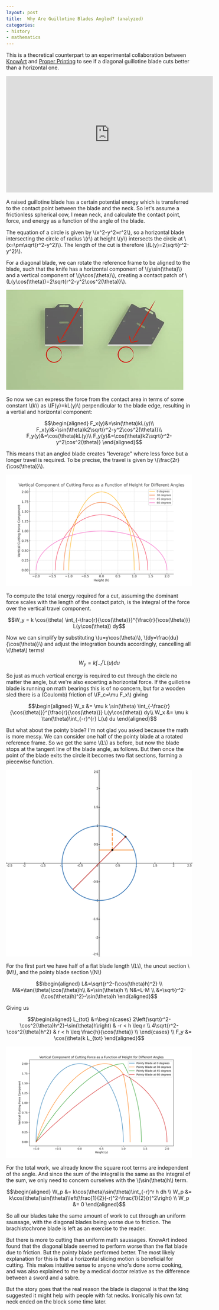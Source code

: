 ```yaml
---
layout: post
title:  Why Are Guillotine Blades Angled? (analyzed) 
categories:
- history
- mathematics
---
```

This is a theoretical counterpart to an experimental collaboration between [KnowArt](https://www.youtube.com/@KnowArt) and [Proper Printing](https://www.youtube.com/@properprinting) to see if a diagonal guillotine blade cuts better than a horizontal one.

<iframe width="560" height="315" src="https://www.youtube-nocookie.com/embed/53fSsfUjUeI?si=lC3MDF0hAtdnQhn6" title="YouTube video player" frameborder="0" allow="accelerometer; autoplay; clipboard-write; encrypted-media; gyroscope; picture-in-picture; web-share" referrerpolicy="strict-origin-when-cross-origin" allowfullscreen></iframe>

A raised guillotine blade has a certain potential energy which is transferred to the contact point between the blade and the neck. So let's assume a frictionless spherical cow, I mean neck, and calculate the contact point, force, and energy as a function of the angle of the blade.

The equation of a circle is given by \\(x^2-y^2=r^2\\), so a horizontal blade intersecting the circle of radius \\(r\\) at height \\(y\\) intersects the circle at \\(x=\pm\sqrt{r^2-y^2}\\). The length of the cut is therefore \\(L(y)=2\sqrt{r^2-y^2}\\).

For a diagonal blade, we can rotate the reference frame to be aligned to the blade, such that the knife has a horizontal component of \\(y\sin(\theta)\\) and a vertical component of \\(y\cos(\theta)\\), creating a contact patch of \\(L(y\cos(\theta))=2\sqrt{r^2-y^2\cos^2(\theta)}\\).

![rotated guillotine](/images/guillotine/geometry.gif)

So now we can express the force from the contact area in terms of some constant \\(k\\) as \\(F(y)=kL(y)\\) perpendicular to the blade edge, resulting in a vertial and horizontal component:

$$\begin{aligned}
F_x(y)&=\sin(\theta)kL(y)\\
F_x(y)&=\sin(\theta)k2\sqrt{r^2-y^2\cos^2(\theta)}\\
F_y(y)&=\cos(\theta)kL(y)\\
F_y(y)&=\cos(\theta)k2\sqrt{r^2-y^2\cos^2(\theta)}
\end{aligned}$$

This means that an angled blade creates "leverage" where less force but a longer travel is required. To be precise, the travel is given by \\(\frac{2r}{\cos(\theta)}\\).

![vertical component of cutting force](/images/guillotine/vertical_cut_force_plot.svg)

To compute the total energy required for a cut, assuming the dominant force scales with the length of the contact patch, is the integral of the force over the vertical travel component.

$$W_y = k \cos(\theta) \int_{-\frac{r}{\cos(\theta)}}^{\frac{r}{\cos(\theta)}} L(y\cos(\theta)) dy$$

Now we can simplify by substituting \\(u=y\cos(\theta)\\), \\(dy=\frac{du}{\cos(\theta)}\\) and adjust the integration bounds accordingly, cancelling all \\(\theta\\) terms!

$$W_y = k \int_{-r}^{r} L(u) du$$

So just as much vertical energy is required to cut through the circle no matter the angle, but we're also excerting a horizontal force. If the guillotine blade is running on math bearings this is of no concern, but for a wooden sled there is a (Coulomb) friction of \\(F_c=\mu F_x\\) giving

$$\begin{aligned}
W_x &= \mu k \sin(\theta) \int_{-\frac{r}{\cos(\theta)}}^{\frac{r}{\cos(\theta)}} L(y\cos(\theta)) dy\\
W_x &= \mu k \tan(\theta)\int_{-r}^{r} L(u) du
\end{aligned}$$

But what about the pointy blade? I'm not glad you asked because the math is more messy. We can consider one half of the pointy blade at a rotated reference frame. So we get the same \\(L\\) as before, but now the blade stops at the tangent line of the blade angle, as follows. But then once the point of the blade exits the circle it becomes two flat sections, forming a piecewise function.

![pointy blade geometry](/images/guillotine/desmos-graph.svg)

For the first part we have half of a flat blade length \\(L\\), the uncut section \\(M\\), and the pointy blade section \\(N\\)

$$\begin{aligned}
L&=\sqrt{r^2-(\cos(\theta)h)^2} \\
M&=\tan(\theta)\cos(\theta)h\\
&=\sin(\theta)h \\
N&=L-M \\
&=\sqrt{r^2-(\cos(\theta)h)^2}-\sin(\theta)h
\end{aligned}$$

Giving us

$$\begin{aligned}
L_{tot} &=\begin{cases} 
      2\left(\sqrt{r^2-\cos^2(\theta)h^2}-\sin(\theta)h\right) & -r < h \leq r \\
      4\sqrt{r^2-\cos^2(\theta)h^2} & r < h \leq \frac{h}{\cos(\theta)} \\
   \end{cases} \\
F_y &= \cos(\theta)k L_{tot}
\end{aligned}$$

![pointy force](/images/guillotine/pointy_blade_cut_force.svg)

For the total work, we already know the square root terms are independent of the angle. And since the sum of the integral is the same as the integral of the sum, we only need to concern ourselves with the \\(\sin(\theta)h\\) term.

$$\begin{aligned}
W_p &= k\cos(\theta)\sin(\theta)\int_{-r}^r h dh \\
W_p &= k\cos(\theta)\sin(\theta)\left(\frac{1}{2}(-r)^2-\frac{1}{2}(r)^2\right) \\
W_p &= 0
\end{aligned}$$

So all our blades take the same amount of work to cut through an uniform saussage, with the diagonal blades being worse due to friction. The brachistochrone blade is left as an exercise to the reader.

But there is more to cutting than uniform math saussages. KnowArt indeed found that the diagonal blade seemed to perform worse than the flat blade due to friction. But the pointy blade performed better. The most likely explanation for this is that a horizontal slicing motion is beneficial for cutting. This makes intuitive sense to anyone who's done some cooking, and was also explained to me by a medical doctor relative as the difference between a sword and a sabre.

But the story goes that the real reason the blade is diagonal is that the king suggested it might help with people with fat necks. Ironically his own fat neck ended on the block some time later.